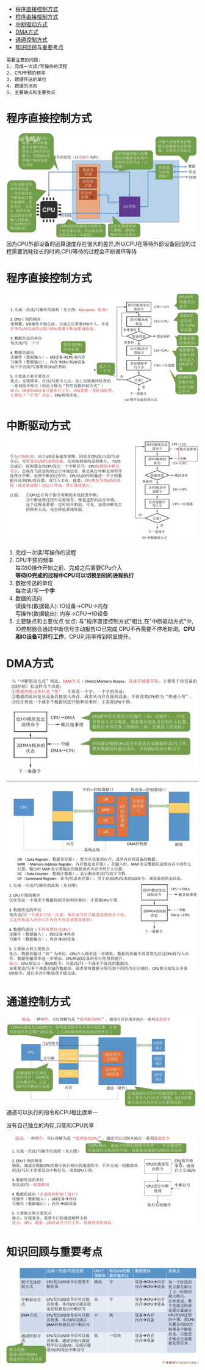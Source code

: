 
- [程序直接控制方式](#程序直接控制方式)
- [程序直接控制方式](#程序直接控制方式-1)
- [中断驱动方式](#中断驱动方式)
- [DMA方式](#dma方式)
- [通道控制方式](#通道控制方式)
- [知识回顾与重要考点](#知识回顾与重要考点)

```
需要注意的问题:
1. 完成一次读/写操作的流程
2. CPU干预的频率
3. 数据传送的单位
4. 数据的流向
5. 主要缺点和主要优点
```

# 程序直接控制方式
<img src="../img/IO设备-程序直接控制方式.png">
因为CPU外部设备的运算速度存在很大的差异,所以CPU在等待外部设备回应的过程需要消耗较长的时间,CPU等待的过程会不断循环等待

# 程序直接控制方式
<img src="../img/程序直接控制方式.png">

# 中断驱动方式
<img src="../img/中断驱动方式.png">

1. 完成一次读/写操作的流程
2. CPU干预的频率\
   每次IO操作开始之前、完成之后需要CPu介入\
   **等待IO完成的过程中CPU可以切换到别的进程执行**
3. 数据传送的单位\
    每次读/写**一个字**
4. 数据的流向\
   读操作(数据输入): IO设备->CPU->内存\
   写操作(数据输出): 内存->CPU->IO设备
5. 主要缺点和主要优点
优点: 与"程序直接控制方式"相比,在"中断驱动方式"中, IO控制器会通过中断信号主动报告IO已完成,CPU不再需要不停地轮询。**CPU和IO设备可并行工作**，CPU利用率得到明显提升。

# DMA方式
<img src="../img/DMA方式.png">
<hr>
<img src="../img/DMA控制器.png">

<img src="../img/DMA方式的优点和缺点.png">

# 通道控制方式
<img src="../img/通道控制方式.png">
通道可以执行的指令和CPU相比很单一

没有自己独立的内存,只能和CPU共享

<img src="../img/通道控制方式-优缺点.png">

# 知识回顾与重要考点
<img src="../img/IO控制方式-知识回顾与重要考点.png">